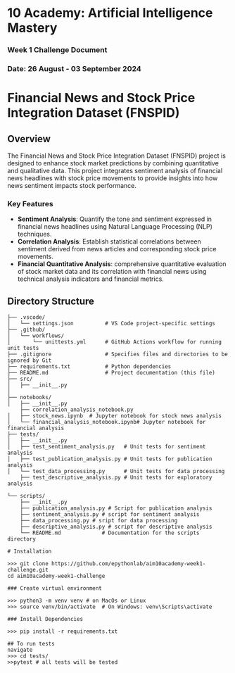 # 10 Academy: Artificial Intelligence Mastery

### Week 1 Challenge Document
### Date: 26 August - 03 September 2024


# Financial News and Stock Price Integration Dataset (FNSPID)

## Overview

The Financial News and Stock Price Integration Dataset (FNSPID) project is designed to enhance stock market predictions by combining quantitative and qualitative data. This project integrates sentiment analysis of financial news headlines with stock price movements to provide insights into how news sentiment impacts stock performance.

### Key Features
- **Sentiment Analysis**: Quantify the tone and sentiment expressed in financial news headlines using Natural Language Processing (NLP) techniques.
- **Correlation Analysis**: Establish statistical correlations between sentiment derived from news articles and corresponding stock price movements.
- **Financial Quantitative Analysis**: comprehensive quantitative evaluation of stock market data and its correlation with financial news using technical analysis indicators and financial metrics.

## Directory Structure

```plaintext
├── .vscode/
│   └── settings.json          # VS Code project-specific settings
├── .github/
│   └── workflows/
│       └── unittests.yml      # GitHub Actions workflow for running unit tests
├── .gitignore                 # Specifies files and directories to be ignored by Git
├── requirements.txt           # Python dependencies
├── README.md                  # Project documentation (this file)
├── src/
│   ├── __init__.py
│   
├── notebooks/
│   ├── __init__.py
    ├── correlation_analysis_notebook.py
│   ├── stock_news.ipynb  # Jupyter notebook for stock news analysis
│   └── financial_analysis_notebook.ipynb# Jupyter notebook for financial analysis
├── tests/
│   ├── __init__.py
│   ├── test_sentiment_analysis.py   # Unit tests for sentiment analysis
│   ├── test_publication_analysis.py # Unit tests for publication analysis
│   └── test_data_processing.py      # Unit tests for data processing
    ├── test_descriptive_analysis.py # Unit tests for exploratory analysis 

└── scripts/
    ├── __init__.py
    ├── publication_analysis.py # Script for publication analysis
    ├── sentiment_analysis.py # script for sentiment analysis
    ├── data_processing.py # sript for data processing
    ├── descriptive_analysis.py # script for descriptive analysis  
    └── README.md             # Documentation for the scripts directory

# Installation

>>> git clone https://github.com/epythonlab/aim10academy-week1-challenge.git
cd aim10academy-week1-challenge

### Create virtual environment

>>> python3 -m venv venv # on MacOs or Linux
>>> source venv/bin/activate  # On Windows: venv\Scripts\activate

### Install Dependencies

>>> pip install -r requirements.txt

## To run tests
navigate 
>>> cd tests/
>>pytest # all tests will be tested



